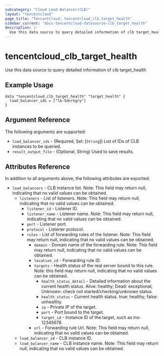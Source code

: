 ```yaml
---
subcategory: "Cloud Load Balancer(CLB)"
layout: "tencentcloud"
page_title: "TencentCloud: tencentcloud_clb_target_health"
sidebar_current: "docs-tencentcloud-datasource-clb_target_health"
description: |-
  Use this data source to query detailed information of clb target_health
---
```


# tencentcloud_clb_target_health

Use this data source to query detailed information of clb target_health

## Example Usage

```hcl
data "tencentcloud_clb_target_health" "target_health" {
  load_balancer_ids = ["lb-5dnrkgry"]
}
```

## Argument Reference

The following arguments are supported:

* `load_balancer_ids` - (Required, Set: [`String`]) List of IDs of CLB instances to be queried.
* `result_output_file` - (Optional, String) Used to save results.

## Attributes Reference

In addition to all arguments above, the following attributes are exported:

* `load_balancers` - CLB instance list. Note: This field may return null, indicating that no valid values can be obtained.
  * `listeners` - List of listeners. Note: This field may return null, indicating that no valid values can be obtained.
    * `listener_id` - Listener ID.
    * `listener_name` - Listener name. Note: This field may return null, indicating that no valid values can be obtained.
    * `port` - Listener port.
    * `protocol` - Listener protocol.
    * `rules` - List of forwarding rules of the listener. Note: This field may return null, indicating that no valid values can be obtained.
      * `domain` - Domain name of the forwarding rule. Note: This field may return null, indicating that no valid values can be obtained.
      * `location_id` - Forwarding rule ID.
      * `targets` - Health status of the real server bound to this rule. Note: this field may return null, indicating that no valid values can be obtained.
        * `health_status_detail` - Detailed information about the current health status. Alive: healthy; Dead: exceptional; Unknown: check not started/checking/unknown status.
        * `health_status` - Current health status. true: healthy; false: unhealthy.
        * `ip` - Private IP of the target.
        * `port` - Port bound to the target.
        * `target_id` - Instance ID of the target, such as ins-12345678.
      * `url` - Forwarding rule Url. Note: This field may return null, indicating that no valid values can be obtained.
  * `load_balancer_id` - CLB instance ID.
  * `load_balancer_name` - CLB instance name. Note: This field may return null, indicating that no valid values can be obtained.



